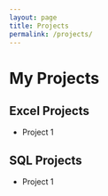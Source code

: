 ```yaml
---
layout: page
title: Projects
permalink: /projects/
---
```

# My Projects

## Excel Projects
- Project 1

## SQL Projects
- Project 1
